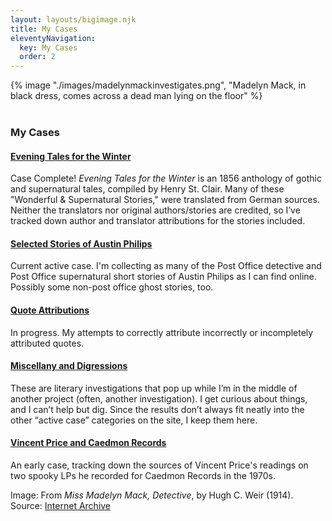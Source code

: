 ```yaml
---
layout: layouts/bigimage.njk
title: My Cases
eleventyNavigation:
  key: My Cases
  order: 2
---
```

<div class="top_container">
    {% image "./images/madelynmackinvestigates.png", "Madelyn Mack, in black dress, comes across a dead man lying on the floor" %}
</div>

<br>

<div class="message-box">
<h3>My Cases</h3>

#### [Evening Tales for the Winter](/pages/evening-tales-for-the-winter-1856/)

Case Complete! _Evening Tales for the Winter_ is an 1856 anthology of gothic and supernatural tales, compiled by Henry St. Clair. Many of these  "Wonderful & Supernatural Stories," were translated from German sources. Neither the translators nor original authors/stories are credited, so I’ve tracked down author and translator attributions for the stories included.

#### [Selected Stories of Austin Philips](/pages/austin-philips/)

Current active case. I'm collecting as many of the Post Office detective and Post Office supernatural short stories of Austin Philips as I can find online. Possibly some non-post office ghost stories, too.

#### [Quote Attributions](/pages/quote-attributions/)

In progress. My attempts to correctly attribute incorrectly or incompletely attributed quotes.

#### [Miscellany and Digressions](/pages/miscellany-and-digressions/)

These are literary investigations that pop up while I’m in the middle of another project (often, another investigation). I get curious about things, and I can’t help but dig. Since the results don’t always fit neatly into the other “active case” categories on the site, I keep them here.

#### [Vincent Price and Caedmon Records](/pages/vincent-price-and-caedmon-records/)

An early case, tracking down the sources of Vincent Price's readings on two spooky LPs he recorded for Caedmon Records in the 1970s.
</div>

<p class="credit">
 Image: From <em>Miss Madelyn Mack, Detective</em>, by Hugh C. Weir (1914).  Source: <a href="https://archive.org/details/missmadelynmack00massgoog/page/n10/mode/2up">Internet Archive</a>
</p>

